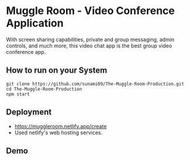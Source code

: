 
# Muggle Room - Video Conference Application

With screen sharing capabilities, private and group messaging, admin controls, and much more, this video chat app is the best group video conference app.

## How to run on your System
```
git clone https://github.com/sunami09/The-Muggle-Room-Production.git
cd The-Muggle-Room-Production
npm start
```
## Deployment
* https://muggleroom.netlify.app/create
* Used netlify's web hosting services.

## Demo


